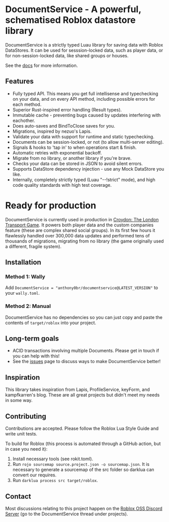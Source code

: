 # DocumentService - A powerful, schematised Roblox datastore library

DocumentService is a strictly typed Luau library for saving data with Roblox DataStores.
It can be used for sesssion-locked data, such as player data, or for non-session-locked data, like
shared groups or houses.

See the [docs](https://anthony0br.github.io/DocumentService/docs/intro) for more information.

## Features
- Fully typed API. This means you get full intellisense and typechecking on your data,
and on every API method, including possible errors for each method.
- Superior Rust-inspired error handling (Result types).
- Immutable cache - preventing bugs caused by updates interfering with eachother.
- Does auto-saves and BindToClose saves for you.
- Migrations, inspired by nezuo's Lapis.
- Validate your data with support for runtime and static typechecking.
- Documents can be session-locked, or not (to allow multi-server editing).
- Signals & hooks to 'tap in' to when operations start & finish.
- Automatic retries with exponential backoff.
- Migrate from no library, or another library if you're brave.
- Checks your data can be stored in JSON to avoid silent errors.
- Supports DataStore dependency injection - use any Mock DataStore you like.
- Internally, completely strictly typed (Luau "--!strict" mode), and high
code quality standards with high test coverage.

# Ready for production

DocumentService is currently used in production in [Croydon: The London Transport Game](https://www.roblox.com/games/8265622251/V1-3-2-Croydon-The-London-Transport-Game). It powers both player data and the custom companies feature
(these are complex shared social groups). In its first few hours it flawlessly handled over 300,000 data updates and performed tens of thousands of migrations, migrating from no library (the game originally used a different, fragile system).

## Installation

### Method 1: Wally
Add `DocumentService = "anthony0br/documentservice@LATEST_VERSION"` to your `wally.toml`.

### Method 2: Manual
DocumentService has no dependencies so you can just copy and paste the contents of
`target/roblox` into your project.

## Long-term goals
- ACID transactions involving multiple Documents. Please get in touch if you can help with this!
- See the [issues](https://github.com/anthony0br/DocumentService/issues) page to discuss ways to make DocumentService better!

## Inspiration
This library takes inspiration from Lapis, ProfileService, keyForm, and kampfkarren's blog.
These are all great projects but didn't meet my needs in some way.

## Contributing
Contributions are accepted. Please follow the Roblox Lua Style Guide and write unit tests.

To build for Roblox (this process is automated through a GitHub action, but in case you need it):
1. Install necessary tools (see rokit.toml).
2. Run `rojo sourcemap source.project.json -o sourcemap.json`. It is necessary to generate a sourcemap of the src folder so darklua can convert our requires.
3. Run `darklua process src target/roblox`.

## Contact
Most discussions relating to this project happen on the [Roblox OSS Discord Server](https://discord.gg/rhwQFJksJD) (go to the DocumentService thread under projects).